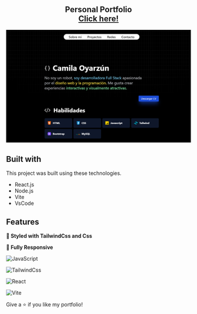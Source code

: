<h2 align="center">
  Personal Portfolio<br/>
  <a href="https://camilaoya-portfolio-page.netlify.app" target="_blank"> Click here! </a>
</h2>

![image](https://github.com/LouKamilah/Portfolio/blob/master/screen.png)

## Built with

This project was built using these technologies.

- React.js
- Node.js
- Vite
- VsCode

## Features

**🎨 Styled with TailwindCss and Css**

**📱 Fully Responsive**


![JavaScript](https://img.shields.io/badge/JavaScript%20-%20black?style=for-the-badge&logo=javascript&logoSize=auto)

![TailwindCss](https://img.shields.io/badge/TailwindCss%20-%20black?style=for-the-badge&logo=tailwindcss&logoSize=auto)

![React](https://img.shields.io/badge/React%20-%20black?style=for-the-badge&logo=react&logoSize=auto)

![Vite](https://img.shields.io/badge/Vite%20-%20black?style=for-the-badge&logo=vite&logoColor=white&logoSize=auto)

Give a ⭐ if you like my portfolio!
